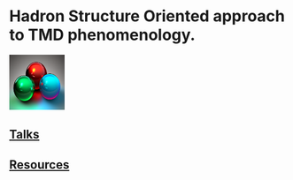 # Hadron Structure Oriented approach to TMD phenomenology.

<img src="images/3quarks.png" width="100" height="100"> 

## <a href="https://github.com/hso-tmd/hso-tmd.github.io/tree/main/slides" target="_blank">Talks</a>

## <a href="https://tddyrogers.github.io/python4physics.github.io/documents/Python4Physics.pdf" target="_blank">Resources</a>



